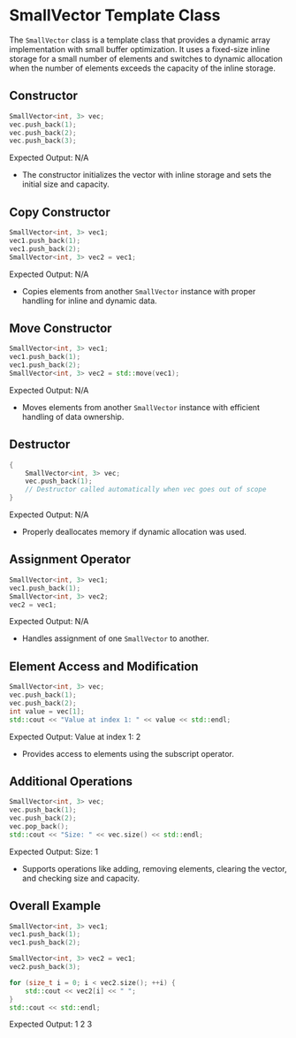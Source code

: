 # SmallVector Template Class

The `SmallVector` class is a template class that provides a dynamic array implementation with small buffer optimization. It uses a fixed-size inline storage for a small number of elements and switches to dynamic allocation when the number of elements exceeds the capacity of the inline storage.

## Constructor

```cpp
SmallVector<int, 3> vec;
vec.push_back(1);
vec.push_back(2);
vec.push_back(3);
```

Expected Output: N/A

- The constructor initializes the vector with inline storage and sets the initial size and capacity.

## Copy Constructor

```cpp
SmallVector<int, 3> vec1;
vec1.push_back(1);
vec1.push_back(2);
SmallVector<int, 3> vec2 = vec1;
```

Expected Output: N/A

- Copies elements from another `SmallVector` instance with proper handling for inline and dynamic data.

## Move Constructor

```cpp
SmallVector<int, 3> vec1;
vec1.push_back(1);
vec1.push_back(2);
SmallVector<int, 3> vec2 = std::move(vec1);
```

Expected Output: N/A

- Moves elements from another `SmallVector` instance with efficient handling of data ownership.

## Destructor

```cpp
{
    SmallVector<int, 3> vec;
    vec.push_back(1);
    // Destructor called automatically when vec goes out of scope
}
```

Expected Output: N/A

- Properly deallocates memory if dynamic allocation was used.

## Assignment Operator

```cpp
SmallVector<int, 3> vec1;
vec1.push_back(1);
SmallVector<int, 3> vec2;
vec2 = vec1;
```

Expected Output: N/A

- Handles assignment of one `SmallVector` to another.

## Element Access and Modification

```cpp
SmallVector<int, 3> vec;
vec.push_back(1);
vec.push_back(2);
int value = vec[1];
std::cout << "Value at index 1: " << value << std::endl;
```

Expected Output: Value at index 1: 2

- Provides access to elements using the subscript operator.

## Additional Operations

```cpp
SmallVector<int, 3> vec;
vec.push_back(1);
vec.push_back(2);
vec.pop_back();
std::cout << "Size: " << vec.size() << std::endl;
```

Expected Output: Size: 1

- Supports operations like adding, removing elements, clearing the vector, and checking size and capacity.

## Overall Example

```cpp
SmallVector<int, 3> vec1;
vec1.push_back(1);
vec1.push_back(2);

SmallVector<int, 3> vec2 = vec1;
vec2.push_back(3);

for (size_t i = 0; i < vec2.size(); ++i) {
    std::cout << vec2[i] << " ";
}
std::cout << std::endl;
```

Expected Output: 1 2 3
